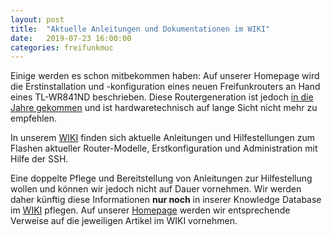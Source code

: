 ```yaml
---
layout: post
title:  "Aktuelle Anleitungen und Dokumentationen im WIKI"
date:   2019-07-23 16:00:00
categories: freifunkmuc
---
```


Einige werden es schon mitbekommen haben: Auf unserer Homepage wird die Erstinstallation und -konfiguration eines neuen Freifunkrouters an Hand eines TL-WR841ND beschrieben. Diese Routergeneration ist jedoch [in die Jahre gekommen](https://ffmuc.net/freifunkmuc/2019/07/11/austausch-aelterer-geraete/) und ist hardwaretechnisch auf lange Sicht nicht mehr zu empfehlen.

In unserem [WIKI](https://ffmuc.net/wiki) finden sich aktuelle Anleitungen und Hilfestellungen zum Flashen aktueller Router-Modelle, Erstkonfiguration und Administration mit Hilfe der SSH. 

Eine doppelte Pflege und Bereitstellung von Anleitungen zur Hilfestellung wollen und können wir jedoch nicht auf Dauer vornehmen. Wir werden daher künftig diese Informationen **nur noch** in inserer Knowledge Database im [WIKI](https://ffmuc.net/wiki) pflegen. Auf unserer [Homepage](https://ffmuc.net) werden wir entsprechende Verweise auf die jeweiligen Artikel im WIKI vornehmen.
